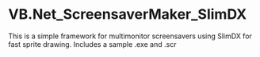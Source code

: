 # VB.Net_ScreensaverMaker_SlimDX
This is a simple framework for multimonitor screensavers using SlimDX for fast sprite drawing. Includes a sample .exe and .scr

